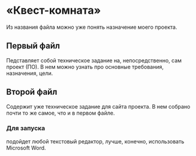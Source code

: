 # «Квест-комната» 
Из названия файла можно уже понять назначение моего проекта.
## Первый файл 
Педставляет собой техническое задание на, непосредственно, сам проект (ПО). В нем можно узнать про 
основные требования, назначения, цели.
## Второй файл
Содержит уже техническое задание для сайта проекта. В нем собрано почти то же самое, что и в первом файле.
### Для запуска
подойдет любой текстовый редактор, лучше, конечно, использовать Microsoft Word.
